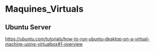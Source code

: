 # Maquines_Virtuals

## Ubuntu Server

https://ubuntu.com/tutorials/how-to-run-ubuntu-desktop-on-a-virtual-machine-using-virtualbox#1-overview

